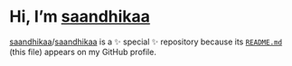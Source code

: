 # Hi, I’m [saandhikaa](https://saandhikaa.github.io)

[saandhikaa](https://github.com/saandhikaa)/[saandhikaa](https://github.com/saandhikaa/saandhikaa) is a ✨ special ✨ repository because its [`README.md`](/README.md) (this file) appears on my GitHub profile.
<!---
You can click the Preview link to take a look at your changes.
--->
